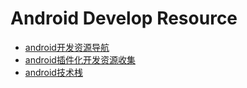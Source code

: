 # Android Develop Resource

* [android开发资源导航](android开发资源导航.md)
* [android插件化开发资源收集](android插件化开发.md)
* [android技术桟](android技术桟.md)




